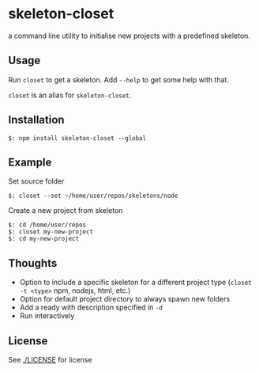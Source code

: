 # skeleton-closet

a command line utility to initialise new projects with a predefined skeleton.

## Usage

Run `closet` to get a skeleton. Add `--help` to get some help with that.

`closet` is an alias for `skeleton-closet`.

## Installation

    $: npm install skeleton-closet --global

## Example

Set source folder

    $: closet --set ~/home/user/repos/skeletons/node

Create a new project from skeleton

    $: cd /home/user/repos
    $: closet my-new-project
    $: cd my-new-project

## Thoughts

  - Option to include a specific skeleton for a different project type (`closet -t <type>` npm, nodejs, html, etc.)
  - Option for default project directory to always spawn new folders
  - Add a ready with description specified in `-d`
  - Run interactively

## License

See [./LICENSE](./LICENSE) for license
